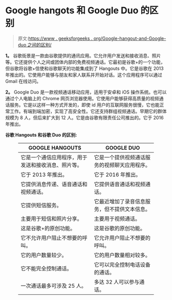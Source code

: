 # Google hangots 和 Google Duo 的区别

> 原文:[https://www . geeksforgeeks . org/Google-hangout-and-Google-duo 之间的区别/](https://www.geeksforgeeks.org/difference-between-google-hangouts-and-google-duo/)

**1。**
谷歌街景是一款由谷歌提供的通讯应用。它允许用户发送和接收消息、照片等。它还提供个人之间或团体内部的免费视频通话。它最初是谷歌+的一个功能，但谷歌将谷歌+信使和谷歌聊天的功能集成到了 Hangouts 中。它是谷歌在 2013 年推出的。它使用户能够与朋友和家人联系并开始对话。这个应用程序可以通过 Gmail 在线访问。

**2。**
Google Duo 是一款视频通话移动应用，适用于安卓和 iOS 操作系统。也可以通过个人电脑上的 Chrome 网页浏览器使用。它使用户能够获得高质量的视频通话服务。它是以这样一种方式开发的，即使 id 用户的互联网服务很慢，它也能正常工作。有端到端加密，实现了高安全性。它还支持群组视频通话。早期它的群体规模为 8 人，但后来扩大到 12 人。它是由谷歌有限责任公司推出的。它于 2016 年推出。

**谷歌 Hangouts 和谷歌 Duo 的区别:**

<figure class="table">

| GOOGLE HANGOUTS | GOOGLE DUO |
| --- | --- |
| 它是一个通信应用程序，用于发送和接收消息、照片等。 | 它是一个提供视频通话服务的视频聊天应用程序。 |
| 它于 2013 年推出。 | 它于 2016 年推出。 |
| 它提供消息传递、语音通话和视频通话。 | 它提供语音通话和视频通话。 |
| 它提供短信服务。 | 它最近增加了录音信息服务，但不提供文本信息。 |
| 主要用于短信和照片分享。 | 主要用于视频通话。 |
| 这是谷歌+的原创功能。 | 这是谷歌的原创功能。 |
| 它不允许用户阻止不想要的呼叫。 | 它允许用户阻止不想要的呼叫。 |
| 它的用户数量较少。 | 它的用户数量相对较多。 |
| 它不能完全控制通话。 | 它可以完全控制电话设备的通话。 |
| 一次通话最多可涉及 25 人。 | 多达 32 人可以参与通话。 |

</figure>